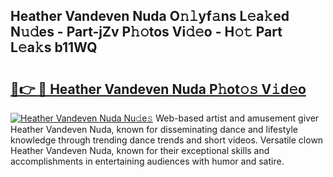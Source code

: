 ## Heather Vandeven Nuda O𝚗𝚕yf𝚊ns L𝚎a𝚔ed N𝚞𝚍es - Part-jZv P𝚑𝚘tos Vi𝚍𝚎o - H𝚘𝚝 Part L𝚎a𝚔s b11WQ

# <h2><a href="http://kfexvp.oniu.top/?m=Heather+Vandeven+Nuda">🔗👉 🔴 Heather Vandeven Nuda P𝚑ot𝚘𝚜 V𝚒d𝚎o</a></h2>

[![Heather Vandeven Nuda Nu𝚍e𝚜](https://i.imgur.com/0qMVB7G.gif)](http://kfexvp.oniu.top/?m=Heather+Vandeven+Nuda)
Web-based artist and amusement giver Heather Vandeven Nuda, known for disseminating dance and lifestyle knowledge through trending dance trends and short videos. Versatile clown Heather Vandeven Nuda, known for their exceptional skills and accomplishments in entertaining audiences with humor and satire.  
